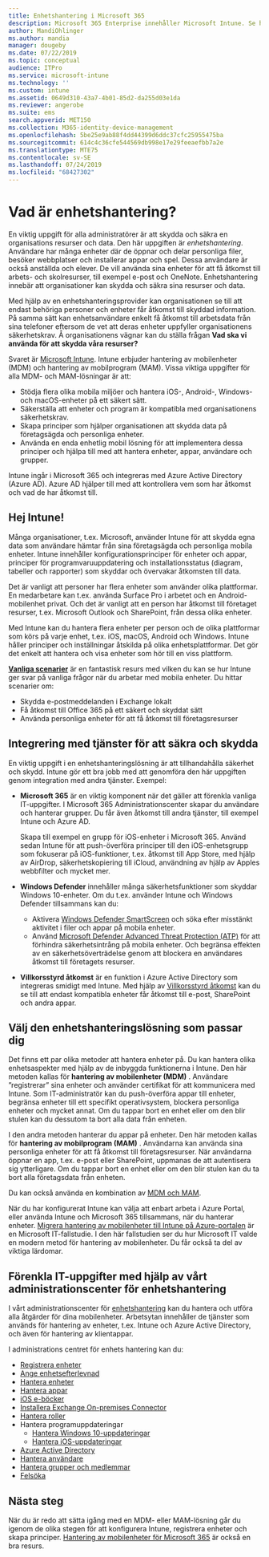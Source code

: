 ```yaml
---
title: Enhetshantering i Microsoft 365
description: Microsoft 365 Enterprise innehåller Microsoft Intune. Se hur Intune hjälper din organisation att hantera mobilenheter och mobilprogram. Läs vanliga scenarier och använd Intune för att distribuera Microsoft 365 i din miljö.
author: MandiOhlinger
ms.author: mandia
manager: dougeby
ms.date: 07/22/2019
ms.topic: conceptual
audience: ITPro
ms.service: microsoft-intune
ms.technology: ''
ms.custom: intune
ms.assetid: 0649d310-43a7-4b01-85d2-da255d03e1da
ms.reviewer: angerobe
ms.suite: ems
search.appverid: MET150
ms.collection: M365-identity-device-management
ms.openlocfilehash: 5be25e9ab88f4dd44399d6ddc37cfc25955475ba
ms.sourcegitcommit: 614c4c36cfe544569db998e17e29feeaefbb7a2e
ms.translationtype: MTE75
ms.contentlocale: sv-SE
ms.lasthandoff: 07/24/2019
ms.locfileid: "68427302"
---
```

# <a name="what-is-device-management"></a>Vad är enhetshantering? 

En viktig uppgift för alla administratörer är att skydda och säkra en organisations resurser och data. Den här uppgiften är *enhetshantering*. Användare har många enheter där de öppnar och delar personliga filer, besöker webbplatser och installerar appar och spel. Dessa användare är också anställda och elever. De vill använda sina enheter för att få åtkomst till arbets- och skolresurser, till exempel e-post och OneNote. Enhetshantering innebär att organisationer kan skydda och säkra sina resurser och data. 

Med hjälp av en enhetshanteringsprovider kan organisationen se till att endast behöriga personer och enheter får åtkomst till skyddad information. På samma sätt kan enhetsanvändare enkelt få åtkomst till arbetsdata från sina telefoner eftersom de vet att deras enheter uppfyller organisationens säkerhetskrav. Å organisationens vägnar kan du ställa frågan **Vad ska vi använda för att skydda våra resurser?**

Svaret är [Microsoft Intune](https://docs.microsoft.com/intune/introduction-intune). Intune erbjuder hantering av mobilenheter (MDM) och hantering av mobilprogram (MAM). Vissa viktiga uppgifter för alla MDM- och MAM-lösningar är att:

- Stödja flera olika mobila miljöer och hantera iOS-, Android-, Windows- och macOS-enheter på ett säkert sätt.
- Säkerställa att enheter och program är kompatibla med organisationens säkerhetskrav.
- Skapa principer som hjälper organisationen att skydda data på företagsägda och personliga enheter.
- Använda en enda enhetlig mobil lösning för att implementera dessa principer och hjälpa till med att hantera enheter, appar, användare och grupper.

Intune ingår i Microsoft 365 och integreras med Azure Active Directory (Azure AD). Azure AD hjälper till med att kontrollera vem som har åtkomst och vad de har åtkomst till.

## <a name="hello-intune"></a>Hej Intune!
Många organisationer, t.ex. Microsoft, använder Intune för att skydda egna data som användare hämtar från sina företagsägda och personliga mobila enheter. Intune innehåller konfigurationsprinciper för enheter och appar, principer för programvaruuppdatering och installationsstatus (diagram, tabeller och rapporter) som skyddar och övervakar åtkomsten till data.

Det är vanligt att personer har flera enheter som använder olika plattformar. En medarbetare kan t.ex. använda Surface Pro i arbetet och en Android-mobilenhet privat. Och det är vanligt att en person har åtkomst till företaget resurser, t.ex. Microsoft Outlook och SharePoint, från dessa olika enheter.

Med Intune kan du hantera flera enheter per person och de olika plattformar som körs på varje enhet, t.ex. iOS, macOS, Android och Windows. Intune håller principer och inställningar åtskilda på olika enhetsplattformar. Det gör det enkelt att hantera och visa enheter som hör till en viss plattform.

**[Vanliga scenarier](https://docs.microsoft.com/intune/common-scenarios)** är en fantastisk resurs med vilken du kan se hur Intune ger svar på vanliga frågor när du arbetar med mobila enheter. Du hittar scenarier om:  
- Skydda e-postmeddelanden i Exchange lokalt
- Få åtkomst till Office 365 på ett säkert och skyddat sätt
- Använda personliga enheter för att få åtkomst till företagsresurser

## <a name="integration-with-secure-and-protect-services"></a>Integrering med tjänster för att säkra och skydda
En viktig uppgift i en enhetshanteringslösning är att tillhandahålla säkerhet och skydd. Intune gör ett bra jobb med att genomföra den här uppgiften genom integration med andra tjänster. Exempel:

- **Microsoft 365** är en viktig komponent när det gäller att förenkla vanliga IT-uppgifter. I Microsoft 365 Administrationscenter skapar du användare och hanterar grupper. Du får även åtkomst till andra tjänster, till exempel Intune och Azure AD. 

  Skapa till exempel en grupp för iOS-enheter i Microsoft 365. Använd sedan Intune för att push-överföra principer till den iOS-enhetsgrupp som fokuserar på iOS-funktioner, t.ex. åtkomst till App Store, med hjälp av AirDrop, säkerhetskopiering till iCloud, användning av hjälp av Apples webbfilter och mycket mer.

- **Windows Defender** innehåller många säkerhetsfunktioner som skyddar Windows 10-enheter. Om du t.ex. använder Intune och Windows Defender tillsammans kan du: 

  - Aktivera [Windows Defender SmartScreen](https://docs.microsoft.com/intune/endpoint-protection-windows-10) och söka efter misstänkt aktivitet i filer och appar på mobila enheter. 
  - Använd [Microsoft Defender Advanced Threat Protection (ATP)](https://docs.microsoft.com/intune/advanced-threat-protection) för att förhindra säkerhetsintrång på mobila enheter. Och begränsa effekten av en säkerhetsöverträdelse genom att blockera en användares åtkomst till företagets resurser.

- **Villkorsstyrd åtkomst** är en funktion i Azure Active Directory som integreras smidigt med Intune. Med hjälp av [Villkorsstyrd åtkomst](https://docs.microsoft.com/intune/conditional-access) kan du se till att endast kompatibla enheter får åtkomst till e-post, SharePoint och andra appar. 

## <a name="choose-the-device-management-solution-thats-right-for-you"></a>Välj den enhetshanteringslösning som passar dig

Det finns ett par olika metoder att hantera enheter på. Du kan hantera olika enhetsaspekter med hjälp av de inbyggda funktionerna i Intune. Den här metoden kallas för **hantering av mobilenheter (MDM)** . Användare ”registrerar” sina enheter och använder certifikat för att kommunicera med Intune. Som IT-administratör kan du push-överföra appar till enheter, begränsa enheter till ett specifikt operativsystem, blockera personliga enheter och mycket annat. Om du tappar bort en enhet eller om den blir stulen kan du dessutom ta bort alla data från enheten. 

I den andra metoden hanterar du appar på enheter. Den här metoden kallas för **hantering av mobilprogram (MAM)** . Användarna kan använda sina personliga enheter för att få åtkomst till företagsresurser. När användarna öppnar en app, t.ex. e-post eller SharePoint, uppmanas de att autentisera sig ytterligare. Om du tappar bort en enhet eller om den blir stulen kan du ta bort alla företagsdata från enheten. 

Du kan också använda en kombination av [MDM och MAM](https://docs.microsoft.com/intune/byod-technology-decisions).

När du har konfigurerat Intune kan välja att enbart arbeta i Azure Portal, eller använda Intune och Microsoft 365 tillsammans, när du hanterar enheter. [Migrera hantering av mobilenheter till Intune på Azure-portalen](https://www.microsoft.com/itshowcase/Article/Content/1042/Migrating-mobile-device-management-to-Intune-in-the-Azure-portal) är en Microsoft IT-fallstudie. I den här fallstudien ser du hur Microsoft IT valde en modern metod för hantering av mobilenheter. Du får också ta del av viktiga lärdomar.

## <a name="simplify-it-tasks-using-the-device-management-admin-center"></a>Förenkla IT-uppgifter med hjälp av vårt administrationscenter för enhetshantering

I vårt administrationscenter för [enhetshantering](https://devicemanagement.portal.azure.com/) kan du hantera och utföra alla åtgärder för dina mobilenheter. Arbetsytan innehåller de tjänster som används för hantering av enheter, t.ex. Intune och Azure Active Directory, och även för hantering av klientappar. 

I administrations centret för enhets hantering kan du:

- [Registrera enheter](https://docs.microsoft.com/intune/device-enrollment)
- [Ange enhetsefterlevnad](https://docs.microsoft.com/intune/device-compliance-get-started)
- [Hantera enheter](https://docs.microsoft.com/intune/device-management)
- [Hantera appar](https://docs.microsoft.com/intune/app-management)  
- [iOS e-böcker](https://docs.microsoft.com/intune/vpp-ebooks-ios)  
- [Installera Exchange On-premises Connector](https://docs.microsoft.com/intune/exchange-connector-install)  
- [Hantera roller](https://docs.microsoft.com/intune/role-based-access-control)  
- Hantera programuppdateringar
  - [Hantera Windows 10-uppdateringar](https://docs.microsoft.com/intune/windows-update-for-business-configure)  
  - [Hantera iOS-uppdateringar](https://docs.microsoft.com/intune/software-updates-ios)  
- [Azure Active Directory](https://docs.microsoft.com/azure/active-directory)  
- [Hantera användare](https://docs.microsoft.com/azure/active-directory/fundamentals/add-users-azure-active-directory)
- [Hantera grupper och medlemmar](https://docs.microsoft.com/azure/active-directory/fundamentals/active-directory-manage-groups)
- [Felsöka](https://docs.microsoft.com/intune/help-desk-operators)

## <a name="next-step"></a>Nästa steg
När du är redo att sätta igång med en MDM- eller MAM-lösning går du igenom de olika stegen för att konfigurera Intune, registrera enheter och skapa principer. [Hantering av mobilenheter för Microsoft 365](https://docs.microsoft.com/microsoft-365/enterprise/mobility-infrastructure) är också en bra resurs.
